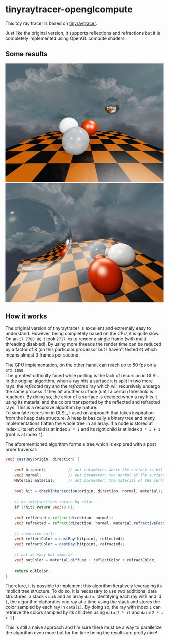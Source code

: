 # tinyraytracer-openglcompute

This toy ray tracer is based on [tinyraytracer](https://github.com/ssloy/tinyraytracer).

Just like the original version, it supports reflections and refractions but it is completely implemented using OpenGL compute shaders.

## Some results

<img src="readme/img1.png">

<img src="readme/img2.png">

## How it works

The original version of tinyraytracer is excellent and extremely easy to understand. However, being completely based on the CPU,
it is quite slow.<br> On an `i7 7700 HQ` it took `2717 ms` to render a single frame (with multi-threading disabled). By using more
threads the render time can be reduced by a factor of 8 (on this particular processor but I haven't tested it) which means almost 3 frames
per second.

The GPU implementation, on the other hand, can reach up to 50 fps on a `GTX 1050`. <br>
The greatest difficulty faced while porting is the lack of recursion in GLSL.<br>
In the original algorithm, when a ray hits a surface it is split in two more rays: the *reflected* ray and the *refracted* ray which will recursively
undergo the same process if they hit another surface (until a certain threshold is reached).
By doing so, the color of a surface is decided when a ray hits it using its material and the colors transported by the reflected and refracted rays. This
is a recursive algorithm by nature.<br>
To simulate recursion in GLSL, I used an approach that takes inspiration from the heap data structure. A heap is basically a binary tree and many implementations
flatten the whole tree in an array. If a node is stored at index `i` its left child is at index `2 * i` and its right child is at index `2 * i + 1` (root is at index `1`).

The aforementioned algorithm forms a tree which is explored with a post order traversal:

``` glsl
vec3 castRay(origin, direction) {

    vec3 hitpoint;          // out parameter: where the surface is hit
    vec3 normal;            // out parameter: the normal of the surface in hitpoint
    Material material;      // out parameter: the material of the surface

    bool hit = checkIntersection(origin, direction, normal, material);

    // no intersections return bg color
    if (!hit) return vec3(0.0);

    vec3 reflected = reflect(direction, normal);
    vec3 refracted = refract(direction, normal, material.refractiveFactor);

    // recursive calls
    vec3 reflectColor = castRay(hitpoint, reflected);
    vec3 refractColor = castRay(hitpoint, refracted);

    // not as easy but similar ...
    vec3 outColor = material.diffuse + reflectColor + refractColor; 

    return outColor;
}
```

Therefore, it is possible to implement this algorithm iteratively leveraging its implicit tree structure. To do so, it is necessary to
use two additional data structures: a stack `stack` and an array `data`. Identifying each ray with and id `i`, the algorithm elaborates
one ray at a time using the stack and stores the color sampled by each ray in `data[i]`. By doing so, the ray with index `i` can
retrieve the colors sampled by its children using `data[2 * i]` and `data[2 * i + 1]`.

This is still a naive approach and I'm sure there must be a way to parallelize the algorithm even more but for the time being the results
are pretty nice!
